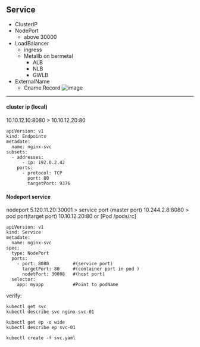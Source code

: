 
## Service
* ClusterIP
* NodePort
    - above 30000
* LoadBalancer
    - ingress
    - Metallb on bermetal
       + ALB
       + NLB
       + GWLB 
* ExternalName
    - Cname Record
![image](https://github.com/user-attachments/assets/4b233b0f-4672-4a33-9c7c-88107050a1ee)

 ------------------------------------------------------------------------------------------------------------------------------

#### cluster ip (local)
10.10.12.10:8080  > 10.10.12.20:80
```
apiVersion: v1
kind: Endpoints
metadate:
  name: nginx-svc  
subsets:
  - addresses:
      - ip: 192.0.2.42
    ports:
      - protocol: TCP
        port: 80
        targetPort: 9376
```
#### Nodeport service
nodeport 5.120.11.20:30001 > service port (master port) 10.244.2.8:8080  > pod port(target port) 10.10.12.20:80 or [Pod /pods/rc]
```
apiVersion: v1
kind: Service
metadate:
  name: nginx-svc
spec:
  type: NodePort
  ports:
    - port: 8080         #(service port)
      targetPort: 80     #(container port in pod )
      nodetPort: 30008   #(host port)
  selector:
    app: myapp           #Point to podName
```


verify:
```
kubectl get svc
kubectl describe svc nginx-svc-01

kubectl get ep -o wide
kubectl describe ep svc-01
```
```
kubectl create -f svc.yaml
```


